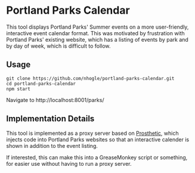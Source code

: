 # Portland Parks Calendar

This tool displays Portland Parks' Summer events on a more user-friendly,
interactive event calendar format.  This was motivated by frustration with
Portland Parks' existing website, which has a listing of events by park and by
day of week, which is difficult to follow.


## Usage
```console
git clone https://github.com/nhogle/portland-parks-calendar.git 
cd portland-parks-calendar
npm start
```

Navigate to http://localhost:8001/parks/

## Implementation Details 

This tool is implemented as a proxy server based on
[Prosthetic](https://github.com/stamen/prosthetic/), which injects code into
Portland Parks websites so that an interactive calender is shown in addition to
the event listing.

If interested, this can make this into a GreaseMonkey script or something, for
easier use without having to run a proxy server.
